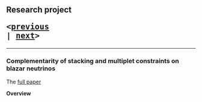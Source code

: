 ## Research project<pre><[previous](https://yuan-cc.github.io/research/projects/complementarity.html) | [next](https://yuan-cc.github.io/research/projects/gal_mergers.html)> </pre>
<hr>

### Complementarity of stacking and multiplet constraints on blazar neutrinos

The [full paper](https://iopscience.iop.org/article/10.3847/1538-4357/ab65ea)

**Overview**
